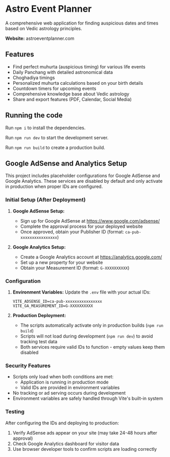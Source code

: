 

  # Astro Event Planner

  A comprehensive web application for finding auspicious dates and times based on Vedic astrology principles.

  **Website:** astroeventplanner.com

  ## Features

  - Find perfect muhurta (auspicious timing) for various life events
  - Daily Panchang with detailed astronomical data
  - Choghadiya timings
  - Personalized muhurta calculations based on your birth details
  - Countdown timers for upcoming events
  - Comprehensive knowledge base about Vedic astrology
  - Share and export features (PDF, Calendar, Social Media)

## Running the code

Run `npm i` to install the dependencies.

Run `npm run dev` to start the development server.

Run `npm run build` to create a production build.

## Google AdSense and Analytics Setup

This project includes placeholder configurations for Google AdSense and Google Analytics. These services are disabled by default and only activate in production when proper IDs are configured.

### Initial Setup (After Deployment)

1. **Google AdSense Setup:**
   - Sign up for Google AdSense at https://www.google.com/adsense/
   - Complete the approval process for your deployed website
   - Once approved, obtain your Publisher ID (format: `ca-pub-xxxxxxxxxxxxxxxx`)

2. **Google Analytics Setup:**
   - Create a Google Analytics account at https://analytics.google.com/
   - Set up a new property for your website
   - Obtain your Measurement ID (format: `G-XXXXXXXXXX`)

### Configuration

1. **Environment Variables:**
   Update the `.env` file with your actual IDs:
   ```
   VITE_ADSENSE_ID=ca-pub-xxxxxxxxxxxxxxxx
   VITE_GA_MEASUREMENT_ID=G-XXXXXXXXXX
   ```

2. **Production Deployment:**
   - The scripts automatically activate only in production builds (`npm run build`)
   - Scripts will not load during development (`npm run dev`) to avoid tracking test data
   - Both services require valid IDs to function - empty values keep them disabled

### Security Features

- Scripts only load when both conditions are met:
  - Application is running in production mode
  - Valid IDs are provided in environment variables
- No tracking or ad serving occurs during development
- Environment variables are safely handled through Vite's built-in system

### Testing

After configuring the IDs and deploying to production:
1. Verify AdSense ads appear on your site (may take 24-48 hours after approval)
2. Check Google Analytics dashboard for visitor data
3. Use browser developer tools to confirm scripts are loading correctly  